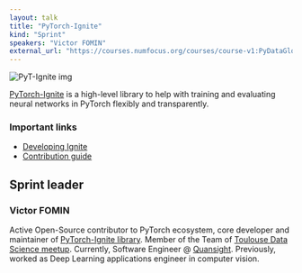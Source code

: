```yaml
---
layout: talk
title: "PyTorch-Ignite"
kind: "Sprint"
speakers: "Victor FOMIN"
external_url: "https://courses.numfocus.org/courses/course-v1:PyDataGlobal+PDG20-sprints+2020/courseware/08bd380861574f26b6b10f9846486689/c1bab9dfebce4476818eabb2ca80e11b/1?activate_block_id=block-v1%3APyDataGlobal%2BPDG20-sprints%2B2020%2Btype%40vertical%2Bblock%403092c506110445de95991820bb275b1f"
---
```


![PyT-Ignite img](https://pbs.twimg.com/media/EjALcZxXcAAvLtX.png)

[PyTorch-Ignite](https://github.com/pytorch/ignite) is a high-level library to help with training and evaluating neural networks in PyTorch flexibly and transparently.

### Important links
- [Developing Ignite](https://github.com/pytorch/ignite/blob/master/CONTRIBUTING.md#developing-ignite)
- [Contribution guide](https://github.com/pytorch/ignite/blob/master/CONTRIBUTING.md)

## Sprint leader

### Victor FOMIN

Active Open-Source contributor to PyTorch ecosystem, core developer and maintainer of [PyTorch-Ignite library](https://github.com/pytorch/ignite).
Member of the Team of [Toulouse Data Science meetup](http://tlse-data-science.fr/).
Currently, Software Engineer @ [Quansight](https://www.quansight.com/). Previously, worked as Deep Learning applications engineer in computer vision.

